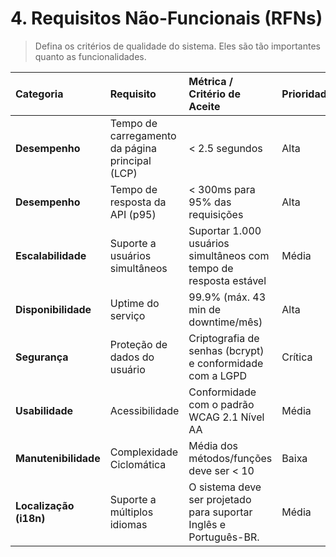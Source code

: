 # 4. Requisitos Não-Funcionais (RFNs)

> Defina os critérios de qualidade do sistema. Eles são tão importantes quanto as funcionalidades.

| Categoria       | Requisito                                                              | Métrica / Critério de Aceite                                      | Prioridade |
| :-------------- | :--------------------------------------------------------------------- | :---------------------------------------------------------------- | :--------- |
| **Desempenho** | Tempo de carregamento da página principal (LCP)                        | < 2.5 segundos                                                    | Alta       |
| **Desempenho** | Tempo de resposta da API (p95)                                         | < 300ms para 95% das requisições                                  | Alta       |
| **Escalabilidade**| Suporte a usuários simultâneos                                         | Suportar 1.000 usuários simultâneos com tempo de resposta estável | Média      |
| **Disponibilidade**| Uptime do serviço                                                      | 99.9% (máx. 43 min de downtime/mês)                               | Alta       |
| **Segurança** | Proteção de dados do usuário                                           | Criptografia de senhas (bcrypt) e conformidade com a LGPD          | Crítica    |
| **Usabilidade** | Acessibilidade                                                         | Conformidade com o padrão WCAG 2.1 Nível AA                       | Média      |
| **Manutenibilidade**| Complexidade Ciclomática                                               | Média dos métodos/funções deve ser < 10                           | Baixa      |
| **Localização (i18n)** | Suporte a múltiplos idiomas                                          | O sistema deve ser projetado para suportar Inglês e Português-BR. | Média      |